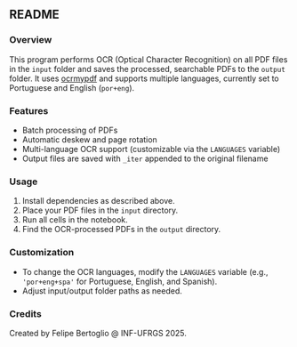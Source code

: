 ## README

### Overview
This program performs OCR (Optical Character Recognition) on all PDF files in the `input` folder and saves the processed, searchable PDFs to the `output` folder. It uses [ocrmypdf](https://ocrmypdf.readthedocs.io/) and supports multiple languages, currently set to Portuguese and English (`por+eng`).

### Features
- Batch processing of PDFs
- Automatic deskew and page rotation
- Multi-language OCR support (customizable via the `LANGUAGES` variable)
- Output files are saved with `_iter` appended to the original filename

### Usage
1. Install dependencies as described above.
2. Place your PDF files in the `input` directory.
3. Run all cells in the notebook.
4. Find the OCR-processed PDFs in the `output` directory.

### Customization
- To change the OCR languages, modify the `LANGUAGES` variable (e.g., `'por+eng+spa'` for Portuguese, English, and Spanish).
- Adjust input/output folder paths as needed.

### Credits
Created by Felipe Bertoglio @ INF-UFRGS 2025.
